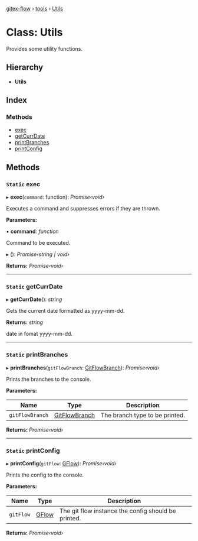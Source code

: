 [gitex-flow](../README.md) › [tools](../modules/tools.md) › [Utils](tools.utils.md)

# Class: Utils

Provides some utility functions.

## Hierarchy

* **Utils**

## Index

### Methods

* [exec](tools.utils.md#static-exec)
* [getCurrDate](tools.utils.md#static-getcurrdate)
* [printBranches](tools.utils.md#static-printbranches)
* [printConfig](tools.utils.md#static-printconfig)

## Methods

### `Static` exec

▸ **exec**(`command`: function): *Promise‹void›*

Executes a command and suppresses errors if they are thrown.

**Parameters:**

▪ **command**: *function*

Command to be executed.

▸ (): *Promise‹string | void›*

**Returns:** *Promise‹void›*

___

### `Static` getCurrDate

▸ **getCurrDate**(): *string*

Gets the current date formatted as yyyy-mm-dd.

**Returns:** *string*

date in fomat yyyy-mm-dd.

___

### `Static` printBranches

▸ **printBranches**(`gitFlowBranch`: [GitFlowBranch](../interfaces/api.gitflowbranch.md)): *Promise‹void›*

Prints the branches to the console.

**Parameters:**

Name | Type | Description |
------ | ------ | ------ |
`gitFlowBranch` | [GitFlowBranch](../interfaces/api.gitflowbranch.md) | The branch type to be printed.  |

**Returns:** *Promise‹void›*

___

### `Static` printConfig

▸ **printConfig**(`gitFlow`: [GFlow](gflow.gflow-1.md)): *Promise‹void›*

Prints the config to the console.

**Parameters:**

Name | Type | Description |
------ | ------ | ------ |
`gitFlow` | [GFlow](gflow.gflow-1.md) | The git flow instance the config should be printed.  |

**Returns:** *Promise‹void›*
